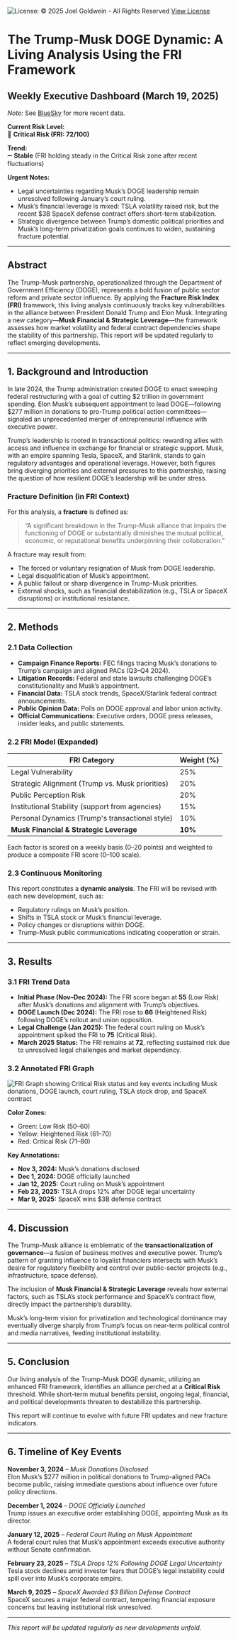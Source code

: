 ![License: © 2025 Joel Goldwein - All Rights Reserved](https://img.shields.io/badge/License-All--Rights--Reserved-red)
[View License](https://github.com/jgoldwein/FRI/blob/main/LICENSE.md)

# The Trump-Musk DOGE Dynamic: A Living Analysis Using the FRI Framework

## Weekly Executive Dashboard (March 19, 2025)

*Note:*  See [BlueSky](https://bsky.app/profile/jgoldwein.bsky.social) for more recent data.

**Current Risk Level:**  
🔴 **Critical Risk (FRI: 72/100)**

**Trend:**  
➖ **Stable** (FRI holding steady in the Critical Risk zone after recent fluctuations)

**Urgent Notes:**  
- Legal uncertainties regarding Musk’s DOGE leadership remain unresolved following January’s court ruling.  
- Musk’s financial leverage is mixed: TSLA volatility raised risk, but the recent $3B SpaceX defense contract offers short-term stabilization.  
- Strategic divergence between Trump’s domestic political priorities and Musk’s long-term privatization goals continues to widen, sustaining fracture potential.

---

## Abstract

The Trump-Musk partnership, operationalized through the Department of Government Efficiency (DOGE), represents a bold fusion of public sector reform and private sector influence. By applying the **Fracture Risk Index (FRI)** framework, this living analysis continuously tracks key vulnerabilities in the alliance between President Donald Trump and Elon Musk. Integrating a new category—**Musk Financial & Strategic Leverage**—the framework assesses how market volatility and federal contract dependencies shape the stability of this partnership. This report will be updated regularly to reflect emerging developments.

---

## 1. Background and Introduction

In late 2024, the Trump administration created DOGE to enact sweeping federal restructuring with a goal of cutting $2 trillion in government spending. Elon Musk’s subsequent appointment to lead DOGE—following $277 million in donations to pro-Trump political action committees—signaled an unprecedented merger of entrepreneurial influence with executive power.

Trump’s leadership is rooted in transactional politics: rewarding allies with access and influence in exchange for financial or strategic support. Musk, with an empire spanning Tesla, SpaceX, and Starlink, stands to gain regulatory advantages and operational leverage. However, both figures bring diverging priorities and external pressures to this partnership, raising the question of how resilient DOGE’s leadership will be under stress.

### Fracture Definition (in FRI Context)

For this analysis, a **fracture** is defined as:  
> “A significant breakdown in the Trump-Musk alliance that impairs the functioning of DOGE or substantially diminishes the mutual political, economic, or reputational benefits underpinning their collaboration.”

A fracture may result from:
- The forced or voluntary resignation of Musk from DOGE leadership.
- Legal disqualification of Musk’s appointment.
- A public fallout or sharp divergence in Trump-Musk priorities.
- External shocks, such as financial destabilization (e.g., TSLA or SpaceX disruptions) or institutional resistance.

---

## 2. Methods

### 2.1 Data Collection
- **Campaign Finance Reports:** FEC filings tracing Musk’s donations to Trump’s campaign and aligned PACs (Q3–Q4 2024).
- **Litigation Records:** Federal and state lawsuits challenging DOGE’s constitutionality and Musk’s appointment.
- **Financial Data:** TSLA stock trends, SpaceX/Starlink federal contract announcements.
- **Public Opinion Data:** Polls on DOGE approval and labor union activity.
- **Official Communications:** Executive orders, DOGE press releases, insider leaks, and public statements.

### 2.2 FRI Model (Expanded)

| FRI Category                                   | Weight (%) |
|------------------------------------------------|------------|
| Legal Vulnerability                            | 25%        |
| Strategic Alignment (Trump vs. Musk priorities)| 20%        |
| Public Perception Risk                         | 20%        |
| Institutional Stability (support from agencies)| 15%        |
| Personal Dynamics (Trump's transactional style)| 10%        |
| **Musk Financial & Strategic Leverage**        | **10%**    |

Each factor is scored on a weekly basis (0–20 points) and weighted to produce a composite FRI score (0–100 scale).

### 2.3 Continuous Monitoring

This report constitutes a **dynamic analysis**. The FRI will be revised with each new development, such as:
- Regulatory rulings on Musk’s position.
- Shifts in TSLA stock or Musk’s financial leverage.
- Policy changes or disruptions within DOGE.
- Trump-Musk public communications indicating cooperation or strain.

---

## 3. Results

### 3.1 FRI Trend Data

- **Initial Phase (Nov–Dec 2024):** The FRI score began at **55** (Low Risk) after Musk’s donations and alignment with Trump’s objectives.
- **DOGE Launch (Dec 2024):** The FRI rose to **66** (Heightened Risk) following DOGE’s rollout and union opposition.
- **Legal Challenge (Jan 2025):** The federal court ruling on Musk’s appointment spiked the FRI to **75** (Critical Risk).
- **March 2025 Status:** The FRI remains at **72**, reflecting sustained risk due to unresolved legal challenges and market dependency.

### 3.2 Annotated FRI Graph

![FRI Graph showing Critical Risk status and key events including Musk donations, DOGE launch, court ruling, TSLA stock drop, and SpaceX contract](https://github.com/jgoldwein/FRI/blob/main/images/graph/FRI%20Graph%20-%2020250319.png)


**Color Zones:**
- Green: Low Risk (50–60)
- Yellow: Heightened Risk (61–70)
- Red: Critical Risk (71–80)

**Key Annotations:**
- **Nov 3, 2024:** Musk’s donations disclosed
- **Dec 1, 2024:** DOGE officially launched
- **Jan 12, 2025:** Court ruling on Musk’s appointment
- **Feb 23, 2025:** TSLA drops 12% after DOGE legal uncertainty
- **Mar 9, 2025:** SpaceX wins $3B defense contract

---

## 4. Discussion

The Trump-Musk alliance is emblematic of the **transactionalization of governance**—a fusion of business motives and executive power. Trump’s pattern of granting influence to loyalist financiers intersects with Musk’s desire for regulatory flexibility and control over public-sector projects (e.g., infrastructure, space defense).

The inclusion of **Musk Financial & Strategic Leverage** reveals how external factors, such as TSLA’s stock performance and SpaceX’s contract flow, directly impact the partnership’s durability.

Musk’s long-term vision for privatization and technological dominance may eventually diverge sharply from Trump’s focus on near-term political control and media narratives, feeding institutional instability.

---

## 5. Conclusion

Our living analysis of the Trump-Musk DOGE dynamic, utilizing an enhanced FRI framework, identifies an alliance perched at a **Critical Risk** threshold. While short-term mutual benefits persist, ongoing legal, financial, and political developments threaten to destabilize this partnership.

This report will continue to evolve with future FRI updates and new fracture indicators.

---

## 6. Timeline of Key Events

**November 3, 2024** – *Musk Donations Disclosed*  
Elon Musk’s $277 million in political donations to Trump-aligned PACs become public, raising immediate questions about influence over future policy directions.

**December 1, 2024** – *DOGE Officially Launched*  
Trump issues an executive order establishing DOGE, appointing Musk as its director.

**January 12, 2025** – *Federal Court Ruling on Musk Appointment*  
A federal court rules that Musk’s appointment exceeds executive authority without Senate confirmation.

**February 23, 2025** – *TSLA Drops 12% Following DOGE Legal Uncertainty*  
Tesla stock declines amid investor fears that DOGE’s legal instability could spill over into Musk’s corporate empire.

**March 9, 2025** – *SpaceX Awarded $3 Billion Defense Contract*  
SpaceX secures a major federal contract, tempering financial exposure concerns but leaving institutional risk unresolved.

---

*This report will be updated regularly as new developments unfold.*
